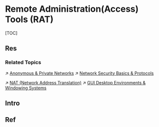 # Remote Administration(Access) Tools (RAT)

[TOC]



## Res
### Related Topics
↗ [Anonymous & Private Networks](../../../CyberSecurity/Network%20Security/Anonymous%20&%20Private%20Networks/Anonymous%20&%20Private%20Networks.md)
↗ [Network Security Basics & Protocols](../../../CyberSecurity/Network%20Security/🏇%20Network%20Security%20Basics%20&%20Protocols/Network%20Security%20Basics%20&%20Protocols.md)

↗ [NAT (Network Address Translation)](../📌%20Computer%20Networking%20Basics/0x05%20Network%20Layer/MiddleBoxes/NAT%20(Network%20Address%20Translation)/NAT%20(Network%20Address%20Translation).md)
↗ [GUI Desktop Environments & Windowing Systems](../../🥷🏼%20Operating%20System%20(Engineering)/Linux%20(Derived%20From%20UNIX%20Family)/Free%20Software%20&%20OSS%20(Open%20Source%20Software)/Host%20Management/GUI%20Desktop%20Environments%20&%20Windowing%20Systems/GUI%20Desktop%20Environments%20&%20Windowing%20Systems.md)



## Intro


## Ref

